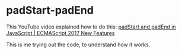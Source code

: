 # padStart-padEnd

This YouTube video explained how to do this: [padStart and padEnd in JavaScript | ECMAScript 2017 New Features](https://youtu.be/QhHX6fis7Wc)

This is me trying out the code, to understand how it works.
